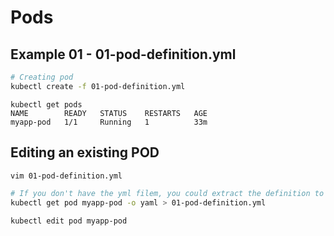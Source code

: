 # Pods

## Example 01 - 01-pod-definition.yml

```bash
# Creating pod
kubectl create -f 01-pod-definition.yml
```

```console
kubectl get pods
NAME        READY   STATUS    RESTARTS   AGE
myapp-pod   1/1     Running   1          33m
```
## Editing an existing POD
```bash
vim 01-pod-definition.yml

# If you don't have the yml filem, you could extract the definition to a file:
kubectl get pod myapp-pod -o yaml > 01-pod-definition.yml

kubectl edit pod myapp-pod 
```